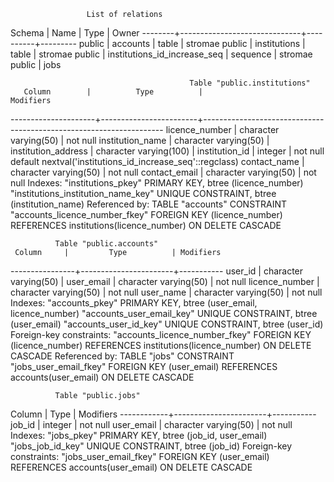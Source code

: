                      List of relations
 Schema |             Name             |   Type   |  Owner
--------+------------------------------+----------+---------
 public | accounts                     | table    | stromae
 public | institutions                 | table    | stromae
 public | institutions_id_increase_seq | sequence | stromae
 public | jobs


                                            Table "public.institutions"
       Column        |          Type          |                             Modifiers
---------------------+------------------------+--------------------------------------------------------------------
 licence_number      | character varying(50)  | not null
 institution_name    | character varying(50)  |
 institution_address | character varying(100) |
 institution_id      | integer                | not null default nextval('institutions_id_increase_seq'::regclass)
 contact_name        | character varying(50)  | not null
 contact_email       | character varying(50)  | not null
Indexes:
    "institutions_pkey" PRIMARY KEY, btree (licence_number)
    "institutions_institution_name_key" UNIQUE CONSTRAINT, btree (institution_name)
Referenced by:
    TABLE "accounts" CONSTRAINT "accounts_licence_number_fkey" FOREIGN KEY (licence_number) REFERENCES institutions(licence_number) ON DELETE CASCADE



              Table "public.accounts"
     Column     |         Type          | Modifiers
----------------+-----------------------+-----------
 user_id        | character varying(50) |
 user_email     | character varying(50) | not null
 licence_number | character varying(50) | not null
 user_name      | character varying(50) | not null
Indexes:
    "accounts_pkey" PRIMARY KEY, btree (user_email, licence_number)
    "accounts_user_email_key" UNIQUE CONSTRAINT, btree (user_email)
    "accounts_user_id_key" UNIQUE CONSTRAINT, btree (user_id)
Foreign-key constraints:
    "accounts_licence_number_fkey" FOREIGN KEY (licence_number) REFERENCES institutions(licence_number) ON DELETE CASCADE
Referenced by:
    TABLE "jobs" CONSTRAINT "jobs_user_email_fkey" FOREIGN KEY (user_email) REFERENCES accounts(user_email) ON DELETE CASCADE



              Table "public.jobs"
   Column   |         Type          | Modifiers
------------+-----------------------+-----------
 job_id     | integer               | not null
 user_email | character varying(50) | not null
Indexes:
    "jobs_pkey" PRIMARY KEY, btree (job_id, user_email)
    "jobs_job_id_key" UNIQUE CONSTRAINT, btree (job_id)
Foreign-key constraints:
    "jobs_user_email_fkey" FOREIGN KEY (user_email) REFERENCES accounts(user_email) ON DELETE CASCADE


